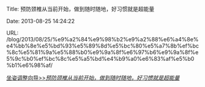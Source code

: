 Title: 预防颈椎从当前开始，做到随时随地，好习惯就是超能量

Date: 2013-08-25 14:24:22

URL: /blog/2013/08/25/%e9%a2%84%e9%98%b2%e9%a2%88%e6%a4%8e%e4%bb%8e%e5%bd%93%e5%89%8d%e5%bc%80%e5%a7%8b%ef%bc%8c%e5%81%9a%e5%88%b0%e9%9a%8f%e6%97%b6%e9%9a%8f%e5%9c%b0%ef%bc%8c%e5%a5%bd%e4%b9%a0%e6%83%af%e5%b0%b1%e6%98%af/

[坐姿调整向导>>_预防颈椎从当前开始，做到随时随地，好习惯就是超能量_](http://www.tudou.com/programs/view/I-Dap66v2cs/?resourceId=0_06_02_99)